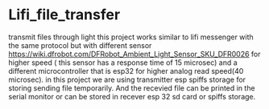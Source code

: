 # Lifi_file_transfer
transmit files through light
this project works similar to lifi messenger with the same protocol
but with different sensor https://wiki.dfrobot.com/DFRobot_Ambient_Light_Sensor_SKU_DFR0026  for higher speed ( this sensor has a response time of 15 microsec)
and a different microcontroller that is esp32 for higher analog read speed(40 microsec).
in this project we are using transmitter esp spiffs storage for storing sending file temporarily.
And the recevied file can be printed in the serial monitor or can be stored in recever esp 32 sd card or spiffs storage.

